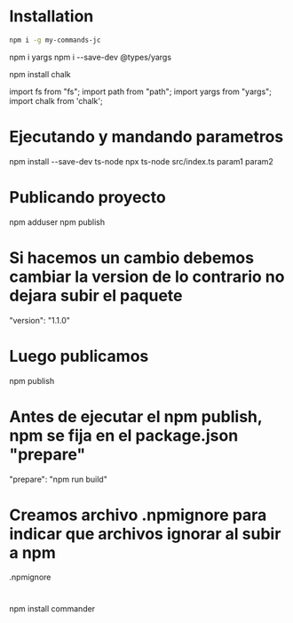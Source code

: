 # Installation
```bash
npm i -g my-commands-jc
```

npm i yargs
npm i --save-dev @types/yargs

npm install chalk

import fs from "fs";
import path from "path";
import yargs from "yargs";
import chalk from 'chalk';

# Ejecutando y mandando parametros
npm install --save-dev ts-node
npx ts-node src/index.ts param1 param2

# Publicando proyecto
npm adduser
npm publish

# Si hacemos un cambio debemos cambiar la version de lo contrario no dejara subir el paquete
"version": "1.1.0"

# Luego publicamos
npm publish

# Antes de ejecutar el npm publish, npm se fija en el package.json "prepare"
"prepare": "npm run build"

# Creamos archivo .npmignore para indicar que archivos ignorar al subir a npm
.npmignore



#
npm install commander

